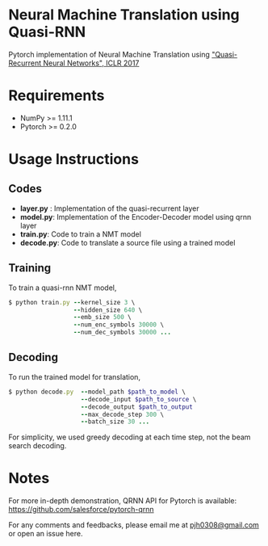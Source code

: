 # Neural Machine Translation using Quasi-RNN
Pytorch implementation of Neural Machine Translation using ["Quasi-Recurrent Neural Networks", ICLR 2017](https://arxiv.org/abs/1611.01576)

# Requirements
- NumPy >= 1.11.1
- Pytorch >= 0.2.0

# Usage Instructions
## **Codes**

- **layer.py** : Implementation of the quasi-recurrent layer
- **model.py**: Implementation of the Encoder-Decoder model using qrnn layer
- **train.py**: Code to train a NMT model
- **decode.py**: Code to translate a source file using a trained model

## **Training**
To train a quasi-rnn NMT model,
```ruby
$ python train.py --kernel_size 3 \
                  --hidden_size 640 \
                  --emb_size 500 \
                  --num_enc_symbols 30000 \
                  --num_dec_symbols 30000 ...
```

## **Decoding**
To run the trained model for translation,
```ruby
$ python decode.py  --model_path $path_to_model \
                    --decode_input $path_to_source \
                    --decode_output $path_to_output
                    --max_decode_step 300 \
                    --batch_size 30 ...                  
```
For simplicity, we used greedy decoding at each time step, not the beam search decoding.


# **Notes**

For more in-depth demonstration, QRNN API for Pytorch is available: https://github.com/salesforce/pytorch-qrnn

For any comments and feedbacks, please email me at pjh0308@gmail.com or open an issue here.
